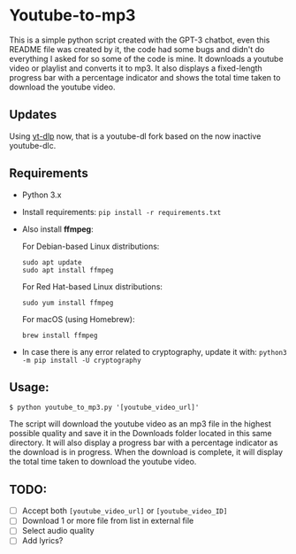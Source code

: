 # Youtube-to-mp3

This is a simple python script created with the GPT-3 chatbot, even this README file was created by it, the code had some bugs and didn't do everything I asked for so some of the code is mine. It downloads a youtube video or playlist and converts it to mp3. It also displays a fixed-length progress bar with a percentage indicator and shows the total time taken to download the youtube video.

## Updates
Using [yt-dlp](https://github.com/yt-dlp/yt-dlp) now, that is a youtube-dl fork based on the now inactive youtube-dlc.

## Requirements

* Python 3.x

* Install requirements:
    `pip install -r requirements.txt`

* Also install **ffmpeg**:

    For Debian-based Linux distributions:
    ```
    sudo apt update
    sudo apt install ffmpeg
    ```

    For Red Hat-based Linux distributions:
    ```
    sudo yum install ffmpeg
    ```

    For macOS (using Homebrew):
    ```
    brew install ffmpeg
    ```

* In case there is any error related to cryptography, update it with: `python3 -m pip install -U cryptography`

## Usage:

`$ python youtube_to_mp3.py '[youtube_video_url]'`

The script will download the youtube video as an mp3 file in the highest possible quality and save it 
in the Downloads folder located in this same directory. It will also display a progress bar with a percentage indicator as the download is in progress. When the download is complete, it will display the total time taken to download the youtube video.

## TODO:

- [ ] Accept both `[youtube_video_url]` or `[youtube_video_ID]`
- [ ] Download 1 or more file from list in external file
- [ ] Select audio quality
- [ ] Add lyrics?
